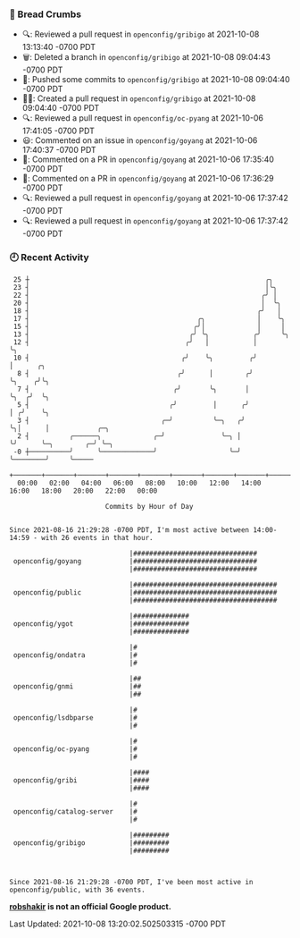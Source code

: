 ### 🍞 Bread Crumbs

 * 🔍: Reviewed a pull request in  `openconfig/gribigo` at 2021-10-08 13:13:40 -0700 PDT
 * 🗑: Deleted a branch in `openconfig/gribigo` at 2021-10-08 09:04:43 -0700 PDT
 * 🚢: Pushed some commits to `openconfig/gribigo` at 2021-10-08 09:04:40 -0700 PDT
 * ✍🏼: Created a pull request in `openconfig/gribigo` at 2021-10-08 09:04:40 -0700 PDT
 * 🔍: Reviewed a pull request in  `openconfig/oc-pyang` at 2021-10-06 17:41:05 -0700 PDT
 * 😃: Commented on an issue in `openconfig/goyang` at 2021-10-06 17:40:37 -0700 PDT
 * 💬: Commented on a PR in  `openconfig/goyang` at 2021-10-06 17:35:40 -0700 PDT
 * 💬: Commented on a PR in  `openconfig/goyang` at 2021-10-06 17:36:29 -0700 PDT
 * 🔍: Reviewed a pull request in  `openconfig/goyang` at 2021-10-06 17:37:42 -0700 PDT
 * 🔍: Reviewed a pull request in  `openconfig/goyang` at 2021-10-06 17:37:42 -0700 PDT

### 🕘 Recent Activity
```
 25 ┼                                                           ╭╮
 23 ┤                                                           │╰╮
 22 ┤                                                          ╭╯ │
 20 ┤                                                          │  ╰╮
 18 ┤                                                         ╭╯   │
 17 ┤                                          ╭╮             │    ╰╮
 15 ┤                                         ╭╯│             │     │
 13 ┤                                        ╭╯ ╰╮           ╭╯     ╰╮
 12 ┤                                       ╭╯   │           │       ╰╮
 10 ┤                                      ╭╯    ╰╮         ╭╯        │      ╭╮
  8 ┤                                     ╭╯      │        ╭╯         ╰╮    ╭╯╰╮
  7 ┤                                    ╭╯       ╰╮       │           ╰╮  ╭╯  ╰╮
  5 ┤                                   ╭╯         │      ╭╯            │ ╭╯    ╰╮
  3 ┤                                 ╭─╯          ╰─╮   ╭╯             ╰╮│      │            ╭─╮
  2 ┤          ╭──────╮             ╭─╯              ╰─╮ │               ╰╯      ╰─╮        ╭─╯ ╰─╮
 -0 ┼──────────╯      ╰─────────────╯                  ╰─╯                         ╰────────╯     ╰─────
    +───────+───────+───────+───────+───────+───────+───────+───────+───────+───────+───────+───────+────
  00:00   02:00   04:00   06:00   08:00   10:00   12:00   14:00   16:00   18:00   20:00   22:00   00:00   

						Commits by Hour of Day


Since 2021-08-16 21:29:28 -0700 PDT, I'm most active between 14:00-14:59 - with 26 events in that hour.

```



```
                              |###############################
 openconfig/goyang            |###############################
                              |###############################

                              |####################################
 openconfig/public            |####################################
                              |####################################

                              |##############
 openconfig/ygot              |##############
                              |##############

                              |#
 openconfig/ondatra           |#
                              |#

                              |##
 openconfig/gnmi              |##
                              |##

                              |#
 openconfig/lsdbparse         |#
                              |#

                              |#
 openconfig/oc-pyang          |#
                              |#

                              |####
 openconfig/gribi             |####
                              |####

                              |#
 openconfig/catalog-server    |#
                              |#

                              |#########
 openconfig/gribigo           |#########
                              |#########



Since 2021-08-16 21:29:28 -0700 PDT, I've been most active in openconfig/public, with 36 events.

```
**[robshakir](mailto:robjs@google.com) is not an official Google product.**  


Last Updated: 2021-10-08 13:20:02.502503315 -0700 PDT
